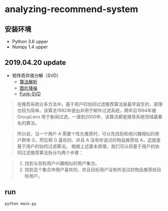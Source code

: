 # analyzing-recommend-system
## 安装环境 
- Python 3.6 upper
- Numpy 1.4 upper

## 2019.04.20 update
- 矩阵奇异值分解（SVD）
    - [算法解析](https://github.com/ThomasHuai/Recommend/tree/master/matrix_factorization/svd)
    - [图片降噪](https://github.com/ThomasHuai/Recommend/tree/master/matrix_factorization/svd/image_denoising)
    - [Funk-SVD](https://github.com/ThomasHuai/Recommend/blob/master/matrix_factorization/svd/svd.pyx)

> 在推荐系统众多方法中，基于用户的协同过滤推荐算法是最早诞生的，原理也较为简单。该算法1992年提出并用于邮件过滤系统，两年后1994年被 GroupLens 用于新闻过滤。一直到2000年，该算法都是推荐系统领域最著名的算法。

> 所以说，当一个用户 A 需要个性化推荐时，可以先找到和他兴趣相似的用户群体 G，然后把 G 喜欢的、并且 A 没有听说过的物品推荐给 A，这就是基于用户的协同过滤算法。 根据上述基本原理，我们可以将基于用户的协同过滤推荐算法拆分为两个步骤：

> 1. 找到与目标用户兴趣相似的用户集合。
> 2. 找到这个集合中用户喜欢的、并且目标用户没有听说过的物品推荐给目标用户。

## run
```
python main.py
```
